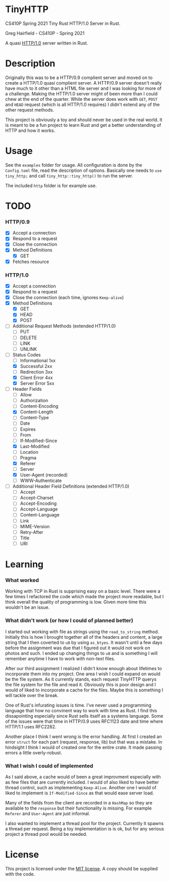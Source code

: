 # TinyHTTP

CS410P Spring 2021 Tiny Rust HTTP/1.0 Server in Rust.

Greg Hairfield - CS410P - Spring 2021

A quasi [HTTP/1.0](https://www.ietf.org/rfc/rfc1945.txt) server written in
Rust. 

# Description

Originally this was to be a HTTP/0.9 complient server and moved on to create
a HTTP/1.0 quasi complient server. A HTTP/0.9 server doesn't really 
have much to it other than a HTML file server and I was looking for more of
a challenge. Making the HTTP/1.0 server might of been more than I could chew
at the end of the quarter. While the server does work with `GET`, `POST` and
`HEAD` request (which is all HTTP/1.0 requires) I didn't extend any of the
other request methods. 

This project is obviously a toy and should never be used in the real world.
It is meant to be a fun project to learn Rust and get a better understanding
of HTTP and how it works. 

# Usage

See the `examples` folder for usage. All configuration is done by the 
`Config.toml` file, read the description of options. Basically one needs to 
`use tiny_http;` and call `tiny_http::tiny_http()` to run the server.

The included `http` folder is for example use. 

# TODO

### HTTP/0.9

- [X] Accept a connection
- [X] Respond to a request
- [X] Close the connection
- [X] Method Definitions
  - [X] GET
- [X] Fetches resource 

### HTTP/1.0

- [X] Accept a connection
- [X] Respond to a request
- [X] Close the connection (each time, ignores `Keep-alive`)
- [X] Method Definitions
  - [X] GET
  - [X] HEAD
  - [X] POST
- [ ] Additional Request Methods (extended HTTP/1.0)
  - [ ] PUT
  - [ ] DELETE
  - [ ] LINK
  - [ ] UNLINK
- [ ] Status Codes
  - [ ] Informational 1xx
  - [X] Successful 2xx
  - [ ] Redirection 3xx
  - [X] Client Error 4xx
  - [X] Server Error 5xx
- [ ] Header Fields
  - [ ] Allow
  - [ ] Authorization
  - [ ] Content-Encoding
  - [X] Content-Length
  - [ ] Content-Type
  - [ ] Date
  - [ ] Expires
  - [ ] From
  - [ ] If-Modified-Since
  - [X] Last-Modified
  - [ ] Location
  - [ ] Pragma
  - [X] Referer
  - [ ] Server
  - [X] User-Agent (recorded)
  - [ ] WWW-Authenticate
- [ ] Additional Header Field Definitions (extended HTTP/1.0)
  - [ ] Accept
  - [ ] Accept-Charset
  - [ ] Accept-Encoding
  - [ ] Accept-Language
  - [ ] Content-Language
  - [ ] Link
  - [ ] MIME-Version
  - [ ] Retry-After
  - [ ] Title
  - [ ] URI

# Learning

### What worked

Working with TCP in Rust is supprising easy on a basic level. There were a few
times I refactored the code which made the project more readable, but I think
overall the quality of programming is low. Given more time this wouldn't be an
issue.

### What didn't work (or how I could of planned better)

I started out working with file as strings using the `read_to_string` method.
Initially this is how I brought together all of the headers and content, a 
large string that I then coverted to `u8` by using `as_btyes`. It wasn't until
a few days before the assignment was due that I figured out it would not work
on photos and such. I ended up changing things to `u8` and is something I will
remember anytime I have to work with non-text files.

After our third assignment I realized I didn't know enough about lifetimes to
incorporate them into my project. One area I wish I could expand on would be
the file system. As it currently stands, each request TinyHTTP querys the file
system for the file and read it. Obviously this is poor design and I would of 
liked to incorporate a cache for the files. Maybe this is something I will 
tackle over the break.

One of Rust's infurating issues is time. I've never used a programming language
that how no convinent way to work with time as Rust. I find this dissapointing
especially since Rust sells itself as a systems language. Some of the issues 
were that time in HTTP/0.9 uses RFC1123 date and time where HTTP/1.1 uses 
RFC2282. 

Another place I think I went wrong is the error handling. At first I created an
error `struct` for each part (request, response, lib) but that was a mistake. 
In hindsight I think I would of created one for the entire crate. It made 
passing errors a little overly-robust. 

### What I wish I could of implemented

As I said above, a cache would of been a great improvment especially with as 
few files that are currently included. I would of also liked to have better 
thread control, such as implementing `Keep-Alive`.  Another one I would of
liked to implement is `If-Modified-Since` as that would ease server load.

Many of the fields from the client are recorded in a `HashMap` so they are 
available to the `response` but their functionality is missing. For example 
`Referer` and `User-Agent` are just informal.

I also wanted to implement a thread pool for the project. Currently it spawns
a thread per request. Being a toy implementation is is ok, but for any serious
project a thread pool would be needed. 

# License

This project is licensed under the [MIT license](LICENSE). A copy should be
supplied with the code. 
